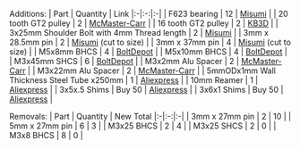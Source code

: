 Additions:
| Part | Quantity | Link
|:-|:-:|:-|
| F623 bearing | 12 | [Misumi](https://us.misumi-ec.com/vona2/detail/221000528976/) |
| 20 tooth GT2 pulley | 2 | [McMaster-Carr](https://www.mcmaster.com/3684N12/) |
| 16 tooth GT2 pulley | 2 | [KB3D](https://kb-3d.com/store/motion/214-gates-powergrip-2gt-pulley-16-tooth-5mm-6mm-1634481998632.html) |
| 3x25mm Shoulder Bolt with 4mm Thread length | 2 | [Misumi](https://us.misumi-ec.com/vona2/detail/223304079707/?Tab=catalog&curSearch=%7b%22field%22%3a%22%40search%22%2c%22seriesCode%22%3a%22223304079707%22%2c%22innerCode%22%3a%22%22%2c%22sort%22%3a1%2c%22specSortFlag%22%3a0%2c%22allSpecFlag%22%3a0%2c%22page%22%3a1%2c%22pageSize%22%3a%2260%22%2c%2200000071979%22%3a%22mig00000001420447%22%2c%22SP100553681%22%3a%22202301310012554651356575%22%2c%22SP100553692%22%3a%22202301252349588261351800%22%2c%22fixedInfo%22%3a%22innerCode%3aMDMC000008Y8Z4%7c19%22%7d) |
| 3mm x 28.5mm pin | 2 | [Misumi](https://us.misumi-ec.com/vona2/detail/110100140710/) (cut to size) |
| 3mm x 37mm pin | 4 | [Misumi](https://us.misumi-ec.com/vona2/detail/110100140710/) (cut to size) |
| M5x8mm BHCS | 4 | [BoltDepot](https://boltdepot.com/Product-Details?product=22786) |
| M5x10mm BHCS | 4 | [BoltDepot](https://boltdepot.com/Product-Details?product=22785) |
| M3x45mm SHCS | 6 | [BoltDepot](https://boltdepot.com/Product-Details?product=22478) |
| M3x2mm Alu Spacer | 2 | [McMaster-Carr](https://www.mcmaster.com/94669A212/) |
| M3x22mm Alu Spacer | 2 | [McMaster-Carr](https://www.mcmaster.com/94669A319/) |
| 5mmODx1mm Wall Thickness Steel Tube x250mm | 1 | [Aliexpress](https://www.aliexpress.us/item/4001197346556.html) |
| 10mm Reamer | 1 | [Aliexpress](https://www.aliexpress.com/item/1005003095896937.html) |
| 3x5x.5 Shims | Buy 50 | [Aliexpress](https://www.aliexpress.com/item/1005004445368257.html) |
| 3x6x1 Shims | Buy 50 | [Aliexpress](https://www.aliexpress.com/item/1005004445368257.html) |

Removals:
| Part | Quantity | New Total
|:-|:-:|:-|
| 3mm x 27mm pin | 2 | 10 |
| 5mm x 27mm pin | 6 | 3 |
| M3x25 BHCS | 2 | 4 |
| M3x25 SHCS | 2 | 0 |
| M3x8 BHCS | 8 | 0 |